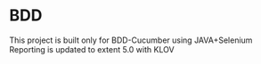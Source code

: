 # BDD
This project is built only for BDD-Cucumber using JAVA+Selenium
Reporting is updated to extent 5.0 with KLOV 
